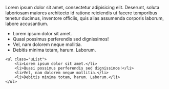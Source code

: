 Lorem ipsum dolor sit amet, consectetur adipisicing elit. Deserunt, soluta laboriosam maiores architecto id ratione reiciendis ut facere temporibus tenetur ducimus, inventore officiis, quis alias assumenda corporis laborum, labore accusantium.

<div class="sg-example">
    <ul class="uList">
        <li>Lorem ipsum dolor sit amet.</li>
        <li>Quasi possimus perferendis sed dignissimos!</li>
        <li>Vel, nam dolorem neque mollitia.</li>
        <li>Debitis minima totam, harum. Laborum.</li>
    </ul>
</div>

```markup
<ul class="uList">
    <li>Lorem ipsum dolor sit amet.</li>
    <li>Quasi possimus perferendis sed dignissimos!</li>
    <li>Vel, nam dolorem neque mollitia.</li>
    <li>Debitis minima totam, harum. Laborum.</li>
</ul>
```